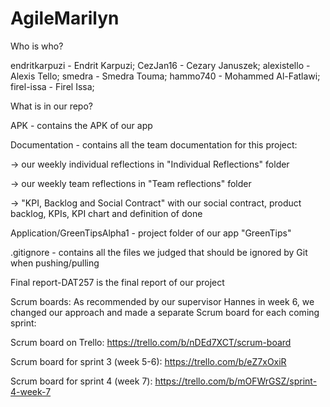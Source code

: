 # AgileMarilyn

Who is who?

endritkarpuzi - Endrit Karpuzi;
CezJan16 - Cezary Januszek;
alexistello - Alexis Tello;
smedra - Smedra Touma;
hammo740 - Mohammed Al-Fatlawi;
firel-issa - Firel Issa;


What is in our repo?

APK - contains the APK of our app

Documentation - contains all the team documentation for this project: 

 -> our weekly individual reflections in "Individual Reflections" folder
 
 -> our weekly team reflections in "Team reflections" folder
 
 -> "KPI, Backlog and Social Contract" with our social contract, product backlog, KPIs, KPI chart and definition of done
 
 Application/GreenTipsAlpha1 - project folder of our app "GreenTips" 
 
 .gitignore - contains all the files we judged that should be ignored by Git when pushing/pulling
 
 Final report-DAT257 is the final report of our project
 


Scrum boards: 
 As recommended by our supervisor Hannes in week 6, we changed our approach and made a separate Scrum board for each coming sprint:

Scrum board on Trello: https://trello.com/b/nDEd7XCT/scrum-board

Scrum board for sprint 3 (week 5-6): https://trello.com/b/eZ7xOxiR

Scrum board for sprint 4 (week 7): https://trello.com/b/mOFWrGSZ/sprint-4-week-7
